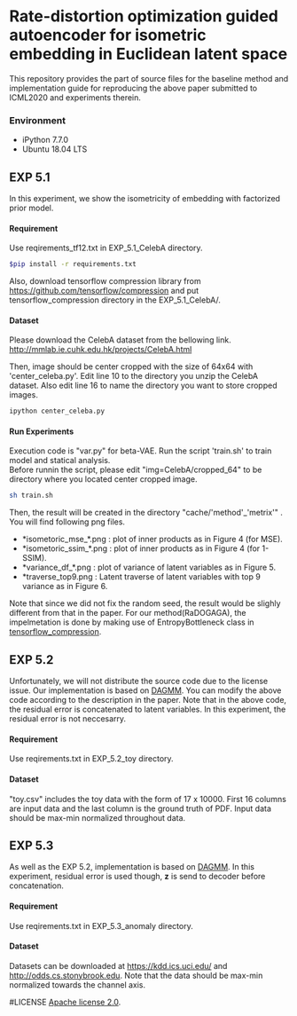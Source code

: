 # Rate-distortion optimization guided autoencoder for isometric embedding in Euclidean latent space
This repository provides the part of source files for the baseline method and implementation guide for reproducing the above paper submitted to ICML2020 and experiments therein.
### Environment
- iPython 7.7.0 
- Ubuntu 18.04 LTS

## EXP 5.1
In this experiment, we show the isometricity of embedding with factorized prior model. 
#### Requirement
Use reqirements_tf12.txt in EXP_5.1_CelebA directory.
```sh
$pip install -r requirements.txt
```
Also, download tensorflow compression library from https://github.com/tensorflow/compression and put tensorflow_compression directory in the EXP_5.1_CelebA/.

#### Dataset
Please download the CelebA dataset from the bellowing link.
http://mmlab.ie.cuhk.edu.hk/projects/CelebA.html

Then, image should be center cropped with the size of 64x64 with 'center_celeba.py'.
Edit line 10 to the directory you unzip the CelebA dataset.
Also edit line 16 to name the directory you want to store cropped images.

```bash
ipython center_celeba.py
```
#### Run Experiments 

Execution code is "var.py" for beta-VAE. Run the script 'train.sh' to train model and statical analysis.  
Before runnin the script, please edit "img=CelebA/cropped_64" to be directory where you located center cropped image.

```bash
sh train.sh
```

Then, the result will be created in the directory "cache/'method'_'metrix'" .
You will find following png files.
- \*isometoric_mse_\*.png : plot of inner products as in Figure 4 (for MSE).  
- \*isometoric_ssim_\*.png : plot of inner products as in Figure 4 (for 1-SSIM). 
- \*variance_df_*.png : plot of variance of latent variables as in Figure 5.  
- \*traverse_top9.png : Latent traverse of latent variables with top 9 variance as in Figure 6.

Note that since we did not fix the random seed, the result would be slighly different from that in the paper. 
For our method(RaDOGAGA), the impelmetation is done by making use of EntropyBottleneck class in [tensorflow_compression](https://github.com/tensorflow/compression).

## EXP 5.2
Unfortunately, we will not distribute the source code due to the license issue. 
Our implementation is based on [DAGMM](https://github.com/tnakae/DAGMM). 
You can modify the above code according to the description in the paper. 
Note that in the above code, the residual error is concatenated to latent variables. 
In this experiment, the residual error is not neccesarry. 

#### Requirement
Use reqirements.txt in EXP_5.2_toy directory.

#### Dataset
"toy.csv" includes the toy data with the form of 17 x 10000. First 16 columns are input data and the last column is the ground truth of PDF. 
Input data should be max-min normalized throughout data. 

## EXP 5.3
As well as the EXP 5.2, implementation is based on [DAGMM](https://github.com/tnakae/DAGMM).
In this experiment, residual error is used though, **z** is send to decoder before concatenation. 
#### Requirement
Use reqirements.txt in EXP_5.3_anomaly directory.

#### Dataset
Datasets can be downloaded at https://kdd.ics.uci.edu/ and http://odds.cs.stonybrook.edu.
Note that the data should be max-min normalized towards the channel axis.

#LICENSE
[Apache license 2.0](https://github.com/keizokato/RaDOGAGA/blob/master/LICENSE).
